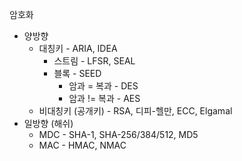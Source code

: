 암호화
- 양방향
	- 대칭키 - ARIA, IDEA
		- 스트림 - LFSR, SEAL
		- 블록 - SEED
			- 암과 = 복과 - DES
			- 암과 != 복과 - AES
	- 비대칭키 (공개키) - RSA, 디피-헬만, ECC, Elgamal
- 일방향 (해쉬)
	- MDC - SHA-1, SHA-256/384/512, MD5
	- MAC - HMAC, NMAC
